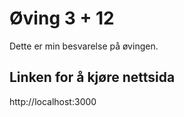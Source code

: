 # Øving 3 + 12
Dette er min besvarelse på øvingen.


## Linken for å kjøre nettsida
http://localhost:3000
